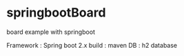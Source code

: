 # springbootBoard
board example with springboot

Framework : Spring boot 2.x
build : maven
DB : h2 database
